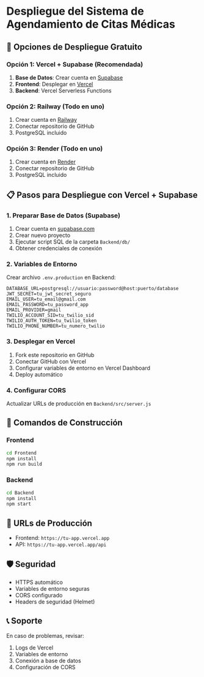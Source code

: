 # Despliegue del Sistema de Agendamiento de Citas Médicas

## 🚀 Opciones de Despliegue Gratuito

### Opción 1: Vercel + Supabase (Recomendada)
1. **Base de Datos**: Crear cuenta en [Supabase](https://supabase.com)
2. **Frontend**: Desplegar en [Vercel](https://vercel.com)
3. **Backend**: Vercel Serverless Functions

### Opción 2: Railway (Todo en uno)
1. Crear cuenta en [Railway](https://railway.app)
2. Conectar repositorio de GitHub
3. PostgreSQL incluido

### Opción 3: Render (Todo en uno)
1. Crear cuenta en [Render](https://render.com)
2. Conectar repositorio de GitHub
3. PostgreSQL incluido

## 📋 Pasos para Despliegue con Vercel + Supabase

### 1. Preparar Base de Datos (Supabase)
1. Crear cuenta en [supabase.com](https://supabase.com)
2. Crear nuevo proyecto
3. Ejecutar script SQL de la carpeta `Backend/db/`
4. Obtener credenciales de conexión

### 2. Variables de Entorno
Crear archivo `.env.production` en Backend:
```
DATABASE_URL=postgresql://usuario:password@host:puerto/database
JWT_SECRET=tu_jwt_secret_seguro
EMAIL_USER=tu_email@gmail.com
EMAIL_PASSWORD=tu_password_app
EMAIL_PROVIDER=gmail
TWILIO_ACCOUNT_SID=tu_twilio_sid
TWILIO_AUTH_TOKEN=tu_twilio_token
TWILIO_PHONE_NUMBER=tu_numero_twilio
```

### 3. Desplegar en Vercel
1. Fork este repositorio en GitHub
2. Conectar GitHub con Vercel
3. Configurar variables de entorno en Vercel Dashboard
4. Deploy automático

### 4. Configurar CORS
Actualizar URLs de producción en `Backend/src/server.js`

## 🔧 Comandos de Construcción

### Frontend
```bash
cd Frontend
npm install
npm run build
```

### Backend
```bash
cd Backend
npm install
npm start
```

## 📱 URLs de Producción
- Frontend: `https://tu-app.vercel.app`
- API: `https://tu-app.vercel.app/api`

## 🛡️ Seguridad
- HTTPS automático
- Variables de entorno seguras
- CORS configurado
- Headers de seguridad (Helmet)

## 📞 Soporte
En caso de problemas, revisar:
1. Logs de Vercel
2. Variables de entorno
3. Conexión a base de datos
4. Configuración de CORS
